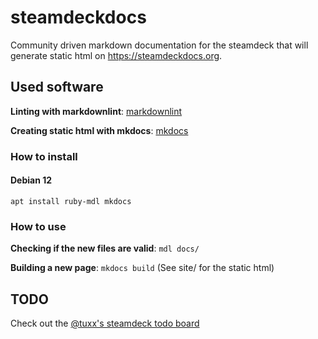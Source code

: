 # steamdeckdocs
Community driven markdown documentation for the steamdeck that will generate static html on https://steamdeckdocs.org.

## Used software

**Linting with markdownlint**: [markdownlint](https://github.com/markdownlint/markdownlint)

**Creating static html with mkdocs**: [mkdocs](https://www.mkdocs.org/)

### How to install

#### Debian 12
```
apt install ruby-mdl mkdocs
```

### How to use

**Checking if the new files are valid**: `mdl docs/`

**Building a new page**: `mkdocs build` (See site/ for the static html)

## TODO
Check out the [@tuxx's steamdeck todo board](https://github.com/users/tuxx/projects/1/views/1?layout=board)
